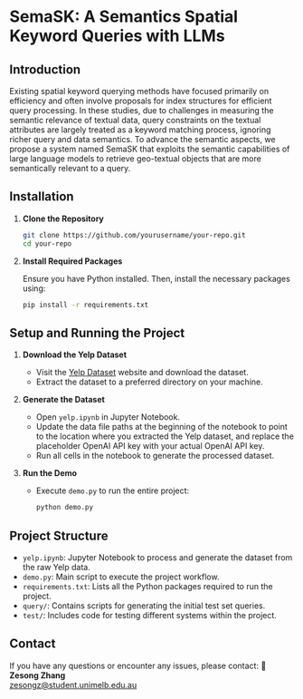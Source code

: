 # SemaSK: A Semantics Spatial Keyword Queries with LLMs

## Introduction
Existing spatial keyword querying methods have focused primarily on efficiency and often involve proposals for index structures for efficient query processing. In these studies, due to challenges in measuring the semantic relevance of textual data, query constraints on the textual attributes are largely treated as a keyword matching process, ignoring richer query and data semantics. To advance the semantic aspects, we propose a system named SemaSK that exploits the semantic capabilities of large language models to retrieve geo-textual objects that are more semantically relevant to a query. 

## Installation

1. **Clone the Repository**

   ```bash
   git clone https://github.com/yourusername/your-repo.git
   cd your-repo
   ```

2. **Install Required Packages**

   Ensure you have Python installed. Then, install the necessary packages using:

   ```bash
   pip install -r requirements.txt

   ```

## Setup and Running the Project

1. **Download the Yelp Dataset**

   - Visit the [Yelp Dataset](https://www.yelp.com/dataset) website and download the dataset.
   - Extract the dataset to a preferred directory on your machine.

2. **Generate the Dataset**

   - Open `yelp.ipynb` in Jupyter Notebook.
   - Update the data file paths at the beginning of the notebook to point to the location where you extracted the Yelp dataset, and replace the placeholder OpenAI API key with your actual OpenAI API key.
   - Run all cells in the notebook to generate the processed dataset.

3. **Run the Demo**

   - Execute `demo.py` to run the entire project:

     ```bash
     python demo.py
     ```

## Project Structure

- `yelp.ipynb`: Jupyter Notebook to process and generate the dataset from the raw Yelp data.
- `demo.py`: Main script to execute the project workflow.
- `requirements.txt`: Lists all the Python packages required to run the project.
- `query/`: Contains scripts for generating the initial test set queries.
- `test/`: Includes code for testing different systems within the project.

<!-- ## Authors

- **Zesong Zhang**
- **Jianzhong Qi**

*Both authors are affiliated with the University of Melbourne.* -->

## Contact

If you have any questions or encounter any issues, please contact:
📧 **Zesong Zhang**  
zesongz@student.unimelb.edu.au

